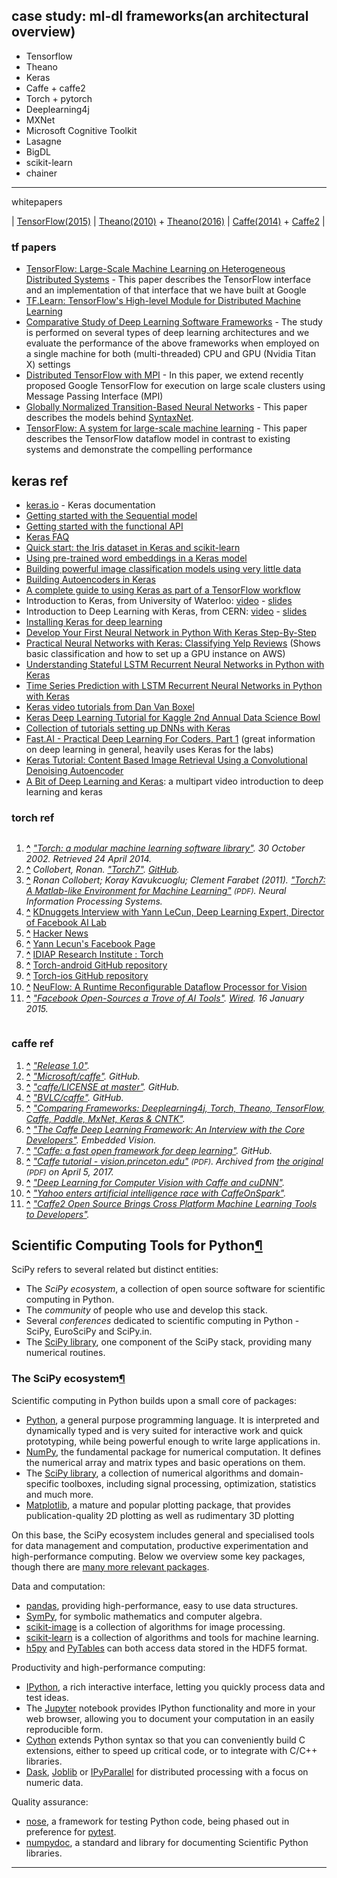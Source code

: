 ## case study: ml-dl frameworks(an architectural overview)

* Tensorflow
* Theano
* Keras
* Caffe + caffe2
* Torch + pytorch
* Deeplearning4j
* MXNet
* Microsoft Cognitive Toolkit
* Lasagne
* BigDL
* scikit-learn
* chainer

********************************
whitepapers

| [TensorFlow(2015)](http://download.tensorflow.org/paper/whitepaper2015.pdf) | [Theano(2010)](http://www.iro.umontreal.ca/~lisa/pointeurs/theano_scipy2010.pdf) + [Theano(2016)](https://arxiv.org/pdf/1605.02688v1.pdf) | [Caffe(2014)](https://arxiv.org/pdf/1408.5093.pdf) + [Caffe2](http://www.zdnet.com/article/caffe2-deep-learning-wide-ambitions-flexibility-scalability-and-advocacy/) |


### tf papers

* [TensorFlow: Large-Scale Machine Learning on Heterogeneous Distributed Systems](http://download.tensorflow.org/paper/whitepaper2015.pdf) - This paper describes the TensorFlow interface and an implementation of that interface that we have built at Google
* [TF.Learn: TensorFlow's High-level Module for Distributed Machine Learning](https://arxiv.org/abs/1612.04251)
* [Comparative Study of Deep Learning Software Frameworks](http://arxiv.org/abs/1511.06435) - The study is performed on several types of deep learning architectures and we evaluate the performance of the above frameworks when employed on a single machine for both (multi-threaded) CPU and GPU (Nvidia Titan X) settings
* [Distributed TensorFlow with MPI](http://arxiv.org/abs/1603.02339) - In this paper, we extend recently proposed Google TensorFlow for execution on large scale clusters using Message Passing Interface (MPI)
* [Globally Normalized Transition-Based Neural Networks](http://arxiv.org/abs/1603.06042) - This paper describes the models behind [SyntaxNet](https://github.com/tensorflow/models/tree/master/syntaxnet).
* [TensorFlow: A system for large-scale machine learning](https://arxiv.org/abs/1605.08695) - This paper describes the TensorFlow dataflow model in contrast to existing systems and demonstrate the compelling performance

## keras ref

- [keras.io](http://keras.io/) - Keras documentation
- [Getting started with the Sequential model](http://keras.io/getting-started/sequential-model-guide/)
- [Getting started with the functional API](http://keras.io/getting-started/functional-api-guide/)
- [Keras FAQ](http://keras.io/getting-started/faq/)
- [Quick start: the Iris dataset in Keras and scikit-learn](https://github.com/fastforwardlabs/keras-hello-world/blob/master/kerashelloworld.ipynb)
- [Using pre-trained word embeddings in a Keras model](http://blog.keras.io/using-pre-trained-word-embeddings-in-a-keras-model.html)
- [Building powerful image classification models using very little data](http://blog.keras.io/building-powerful-image-classification-models-using-very-little-data.html)
- [Building Autoencoders in Keras](http://blog.keras.io/building-autoencoders-in-keras.html)
- [A complete guide to using Keras as part of a TensorFlow workflow](http://blog.keras.io/keras-as-a-simplified-interface-to-tensorflow-tutorial.html)
- Introduction to Keras, from University of Waterloo: [video](https://www.youtube.com/watch?v=Tp3SaRbql4k) - [slides](https://uwaterloo.ca/data-science/sites/ca.data-science/files/uploads/files/keras_tutorial.pdf)
- Introduction to Deep Learning with Keras, from CERN: [video](http://cds.cern.ch/record/2157570?ln=en) - [slides](https://indico.cern.ch/event/506145/contributions/2132944/attachments/1258124/1858154/NNinKeras_MPaganini.pdf)
- [Installing Keras for deep learning](http://www.pyimagesearch.com/2016/07/18/installing-keras-for-deep-learning/)
- [Develop Your First Neural Network in Python With Keras Step-By-Step](http://machinelearningmastery.com/tutorial-first-neural-network-python-keras/)
- [Practical Neural Networks with Keras: Classifying Yelp Reviews](http://www.developintelligence.com/blog/2017/06/practical-neural-networks-keras-classifying-yelp-reviews/) (Shows basic classification and how to set up a GPU instance on AWS)
- [Understanding Stateful LSTM Recurrent Neural Networks in Python with Keras](http://machinelearningmastery.com/understanding-stateful-lstm-recurrent-neural-networks-python-keras/)
- [Time Series Prediction with LSTM Recurrent Neural Networks in Python with Keras](http://machinelearningmastery.com/time-series-prediction-lstm-recurrent-neural-networks-python-keras/)
- [Keras video tutorials from Dan Van Boxel](https://www.youtube.com/playlist?list=PLFxrZqbLojdKuK7Lm6uamegEFGW2wki6P)
- [Keras Deep Learning Tutorial for Kaggle 2nd Annual Data Science Bowl](https://github.com/jocicmarko/kaggle-dsb2-keras/)
- [Collection of tutorials setting up DNNs with Keras](http://ml4a.github.io/guides/)
- [Fast.AI - Practical Deep Learning For Coders, Part 1](http://course.fast.ai/) (great information on deep learning in general, heavily uses Keras for the labs)
- [Keras Tutorial: Content Based Image Retrieval Using a Convolutional Denoising Autoencoder](https://blog.sicara.com/keras-tutorial-content-based-image-retrieval-convolutional-denoising-autoencoder-dc91450cc511)
- [A Bit of Deep Learning and Keras](https://www.youtube.com/watch?v=UOEhojCzWrY&list=PLgJhDSE2ZLxaPX0jteHZG4skdj8ZrST9d): a multipart video introduction to deep learning and keras

### torch ref

<div class="reflist columns references-column-width" style="-moz-column-width: 30em; -webkit-column-width: 30em; column-width: 30em; list-style-type: decimal;">
<ol class="references">
<li id="cite_note-torch-modular-1"><span class="mw-cite-backlink"><b><a href="#cite_ref-torch-modular_1-0">^</a></b></span> <span class="reference-text"><cite class="citation web"><a rel="nofollow" class="external text" href="http://citeseerx.ist.psu.edu/viewdoc/download;jsessionid=CBB0C8A5FE34F6D6DAFF997F6B6A205A?doi=10.1.1.8.9850&amp;rep=rep1&amp;type=pdf">"Torch: a modular machine learning software library"</a>. 30 October 2002<span class="reference-accessdate">. Retrieved <span class="nowrap">24 April</span> 2014</span>.</cite><span title="ctx_ver=Z39.88-2004&amp;rft_val_fmt=info%3Aofi%2Ffmt%3Akev%3Amtx%3Abook&amp;rft.genre=unknown&amp;rft.btitle=Torch%3A+a+modular+machine+learning+software+library&amp;rft.date=2002-10-30&amp;rft_id=http%3A%2F%2Fciteseerx.ist.psu.edu%2Fviewdoc%2Fdownload%3Bjsessionid%3DCBB0C8A5FE34F6D6DAFF997F6B6A205A%3Fdoi%3D10.1.1.8.9850%26rep%3Drep1%26type%3Dpdf&amp;rfr_id=info%3Asid%2Fen.wikipedia.org%3ATorch+%28machine+learning%29" class="Z3988"><span style="display:none;">&#160;</span></span></span></li>
<li id="cite_note-2"><span class="mw-cite-backlink"><b><a href="#cite_ref-2">^</a></b></span> <span class="reference-text"><cite class="citation web">Collobert, Ronan. <a rel="nofollow" class="external text" href="http://torch.ch/">"Torch7"</a>. <i><a href="/wiki/GitHub" title="GitHub">GitHub</a></i>.</cite><span title="ctx_ver=Z39.88-2004&amp;rft_val_fmt=info%3Aofi%2Ffmt%3Akev%3Amtx%3Ajournal&amp;rft.genre=unknown&amp;rft.jtitle=GitHub&amp;rft.atitle=Torch7&amp;rft.aulast=Collobert&amp;rft.aufirst=Ronan&amp;rft_id=http%3A%2F%2Ftorch.ch%2F&amp;rfr_id=info%3Asid%2Fen.wikipedia.org%3ATorch+%28machine+learning%29" class="Z3988"><span style="display:none;">&#160;</span></span></span></li>
<li id="cite_note-nips-3"><span class="mw-cite-backlink"><b><a href="#cite_ref-nips_3-0">^</a></b></span> <span class="reference-text"><cite class="citation journal">Ronan Collobert; Koray Kavukcuoglu; Clement Farabet (2011). <a rel="nofollow" class="external text" href="http://ronan.collobert.com/pub/matos/2011_torch7_nipsw.pdf">"Torch7: A Matlab-like Environment for Machine Learning"</a> <span style="font-size:85%;">(PDF)</span>. <i>Neural Information Processing Systems</i>.</cite><span title="ctx_ver=Z39.88-2004&amp;rft_val_fmt=info%3Aofi%2Ffmt%3Akev%3Amtx%3Ajournal&amp;rft.genre=article&amp;rft.jtitle=Neural+Information+Processing+Systems&amp;rft.atitle=Torch7%3A+A+Matlab-like+Environment+for+Machine+Learning&amp;rft.date=2011&amp;rft.au=Ronan+Collobert&amp;rft.au=Koray+Kavukcuoglu&amp;rft.au=Clement+Farabet&amp;rft_id=http%3A%2F%2Fronan.collobert.com%2Fpub%2Fmatos%2F2011_torch7_nipsw.pdf&amp;rfr_id=info%3Asid%2Fen.wikipedia.org%3ATorch+%28machine+learning%29" class="Z3988"><span style="display:none;">&#160;</span></span></span></li>
<li id="cite_note-4"><span class="mw-cite-backlink"><b><a href="#cite_ref-4">^</a></b></span> <span class="reference-text"><a rel="nofollow" class="external text" href="http://www.kdnuggets.com/2014/02/exclusive-yann-lecun-deep-learning-facebook-ai-lab.html">KDnuggets Interview with Yann LeCun, Deep Learning Expert, Director of Facebook AI Lab</a></span></li>
<li id="cite_note-5"><span class="mw-cite-backlink"><b><a href="#cite_ref-5">^</a></b></span> <span class="reference-text"><a rel="nofollow" class="external text" href="https://news.ycombinator.com/item?id=7928738">Hacker News</a></span></li>
<li id="cite_note-6"><span class="mw-cite-backlink"><b><a href="#cite_ref-6">^</a></b></span> <span class="reference-text"><a rel="nofollow" class="external text" href="https://www.facebook.com/yann.lecun/posts/10152077631217143?comment_id=10152089275552143&amp;offset=0&amp;total_comments=6">Yann Lecun's Facebook Page</a></span></li>
<li id="cite_note-7"><span class="mw-cite-backlink"><b><a href="#cite_ref-7">^</a></b></span> <span class="reference-text"><a rel="nofollow" class="external text" href="https://www.idiap.ch/scientific-research/resources/torch">IDIAP Research Institute&#160;: Torch</a></span></li>
<li id="cite_note-8"><span class="mw-cite-backlink"><b><a href="#cite_ref-8">^</a></b></span> <span class="reference-text"><a rel="nofollow" class="external text" href="https://github.com/soumith/torch-android">Torch-android GitHub repository</a></span></li>
<li id="cite_note-9"><span class="mw-cite-backlink"><b><a href="#cite_ref-9">^</a></b></span> <span class="reference-text"><a rel="nofollow" class="external text" href="https://github.com/clementfarabet/torch-ios">Torch-ios GitHub repository</a></span></li>
<li id="cite_note-10"><span class="mw-cite-backlink"><b><a href="#cite_ref-10">^</a></b></span> <span class="reference-text"><a rel="nofollow" class="external text" href="http://pub.clement.farabet.net/ecvw11.pdf">NeuFlow: A Runtime Reconﬁgurable Dataﬂow Processor for Vision</a></span></li>
<li id="cite_note-11"><span class="mw-cite-backlink"><b><a href="#cite_ref-11">^</a></b></span> <span class="reference-text"><cite class="citation web"><a rel="nofollow" class="external text" href="https://www.wired.com/2015/01/facebook-open-sources-trove-ai-tools/">"Facebook Open-Sources a Trove of AI Tools"</a>. <i><a href="/wiki/Wired_(website)" class="mw-redirect" title="Wired (website)">Wired</a></i>. 16 January 2015.</cite><span title="ctx_ver=Z39.88-2004&amp;rft_val_fmt=info%3Aofi%2Ffmt%3Akev%3Amtx%3Ajournal&amp;rft.genre=unknown&amp;rft.jtitle=Wired&amp;rft.atitle=Facebook+Open-Sources+a+Trove+of+AI+Tools&amp;rft.date=2015-01-16&amp;rft_id=https%3A%2F%2Fwww.wired.com%2F2015%2F01%2Ffacebook-open-sources-trove-ai-tools%2F&amp;rfr_id=info%3Asid%2Fen.wikipedia.org%3ATorch+%28machine+learning%29" class="Z3988"><span style="display:none;">&#160;</span></span></span></li>
</ol>
</div>

### caffe ref


<div class="reflist" style="list-style-type: decimal;">
<div class="mw-references-wrap mw-references-columns">
<ol class="references">
<li id="cite_note-1"><span class="mw-cite-backlink"><b><a href="#cite_ref-1">^</a></b></span> <span class="reference-text"><cite class="citation web"><a rel="nofollow" class="external text" href="https://github.com/BVLC/caffe/releases/tag/1.0">"Release 1.0"</a>.</cite><span title="ctx_ver=Z39.88-2004&amp;rft_val_fmt=info%3Aofi%2Ffmt%3Akev%3Amtx%3Abook&amp;rft.genre=unknown&amp;rft.btitle=Release+1.0&amp;rft_id=https%3A%2F%2Fgithub.com%2FBVLC%2Fcaffe%2Freleases%2Ftag%2F1.0&amp;rfr_id=info%3Asid%2Fen.wikipedia.org%3ACaffe+%28software%29" class="Z3988"><span style="display:none;">&#160;</span></span></span></li>
<li id="cite_note-2"><span class="mw-cite-backlink"><b><a href="#cite_ref-2">^</a></b></span> <span class="reference-text"><cite class="citation web"><a rel="nofollow" class="external text" href="https://github.com/Microsoft/caffe">"Microsoft/caffe"</a>. <i>GitHub</i>.</cite><span title="ctx_ver=Z39.88-2004&amp;rft_val_fmt=info%3Aofi%2Ffmt%3Akev%3Amtx%3Ajournal&amp;rft.genre=unknown&amp;rft.jtitle=GitHub&amp;rft.atitle=Microsoft%2Fcaffe&amp;rft_id=https%3A%2F%2Fgithub.com%2FMicrosoft%2Fcaffe&amp;rfr_id=info%3Asid%2Fen.wikipedia.org%3ACaffe+%28software%29" class="Z3988"><span style="display:none;">&#160;</span></span></span></li>
<li id="cite_note-3"><span class="mw-cite-backlink"><b><a href="#cite_ref-3">^</a></b></span> <span class="reference-text"><cite class="citation web"><a rel="nofollow" class="external text" href="https://github.com/BVLC/caffe/blob/master/LICENSE">"caffe/LICENSE at master"</a>. <i>GitHub</i>.</cite><span title="ctx_ver=Z39.88-2004&amp;rft_val_fmt=info%3Aofi%2Ffmt%3Akev%3Amtx%3Ajournal&amp;rft.genre=unknown&amp;rft.jtitle=GitHub&amp;rft.atitle=caffe%2FLICENSE+at+master&amp;rft_id=https%3A%2F%2Fgithub.com%2FBVLC%2Fcaffe%2Fblob%2Fmaster%2FLICENSE&amp;rfr_id=info%3Asid%2Fen.wikipedia.org%3ACaffe+%28software%29" class="Z3988"><span style="display:none;">&#160;</span></span></span></li>
<li id="cite_note-4"><span class="mw-cite-backlink"><b><a href="#cite_ref-4">^</a></b></span> <span class="reference-text"><cite class="citation web"><a rel="nofollow" class="external text" href="https://github.com/BVLC/caffe/">"BVLC/caffe"</a>. <i>GitHub</i>.</cite><span title="ctx_ver=Z39.88-2004&amp;rft_val_fmt=info%3Aofi%2Ffmt%3Akev%3Amtx%3Ajournal&amp;rft.genre=unknown&amp;rft.jtitle=GitHub&amp;rft.atitle=BVLC%2Fcaffe&amp;rft_id=https%3A%2F%2Fgithub.com%2FBVLC%2Fcaffe%2F&amp;rfr_id=info%3Asid%2Fen.wikipedia.org%3ACaffe+%28software%29" class="Z3988"><span style="display:none;">&#160;</span></span></span></li>
<li id="cite_note-5"><span class="mw-cite-backlink"><b><a href="#cite_ref-5">^</a></b></span> <span class="reference-text"><cite class="citation web"><a rel="nofollow" class="external text" href="https://deeplearning4j.org/compare-dl4j-torch7-pylearn#caffe">"Comparing Frameworks: Deeplearning4j, Torch, Theano, TensorFlow, Caffe, Paddle, MxNet, Keras &amp; CNTK"</a>.</cite><span title="ctx_ver=Z39.88-2004&amp;rft_val_fmt=info%3Aofi%2Ffmt%3Akev%3Amtx%3Abook&amp;rft.genre=unknown&amp;rft.btitle=Comparing+Frameworks%3A+Deeplearning4j%2C+Torch%2C+Theano%2C+TensorFlow%2C+Caffe%2C+Paddle%2C+MxNet%2C+Keras+%26+CNTK&amp;rft_id=https%3A%2F%2Fdeeplearning4j.org%2Fcompare-dl4j-torch7-pylearn%23caffe&amp;rfr_id=info%3Asid%2Fen.wikipedia.org%3ACaffe+%28software%29" class="Z3988"><span style="display:none;">&#160;</span></span></span></li>
<li id="cite_note-6"><span class="mw-cite-backlink"><b><a href="#cite_ref-6">^</a></b></span> <span class="reference-text"><cite class="citation web"><a rel="nofollow" class="external text" href="http://www.embedded-vision.com/industry-analysis/technical-articles/caffe-deep-learning-framework-interview-core-developers">"The Caffe Deep Learning Framework: An Interview with the Core Developers"</a>. Embedded Vision.</cite><span title="ctx_ver=Z39.88-2004&amp;rft_val_fmt=info%3Aofi%2Ffmt%3Akev%3Amtx%3Abook&amp;rft.genre=unknown&amp;rft.btitle=The+Caffe+Deep+Learning+Framework%3A+An+Interview+with+the+Core+Developers&amp;rft.pub=Embedded+Vision&amp;rft_id=http%3A%2F%2Fwww.embedded-vision.com%2Findustry-analysis%2Ftechnical-articles%2Fcaffe-deep-learning-framework-interview-core-developers&amp;rfr_id=info%3Asid%2Fen.wikipedia.org%3ACaffe+%28software%29" class="Z3988"><span style="display:none;">&#160;</span></span></span></li>
<li id="cite_note-7"><span class="mw-cite-backlink"><b><a href="#cite_ref-7">^</a></b></span> <span class="reference-text"><cite class="citation web"><a rel="nofollow" class="external text" href="https://github.com/BVLC/caffe">"Caffe: a fast open framework for deep learning"</a>. GitHub.</cite><span title="ctx_ver=Z39.88-2004&amp;rft_val_fmt=info%3Aofi%2Ffmt%3Akev%3Amtx%3Abook&amp;rft.genre=unknown&amp;rft.btitle=Caffe%3A+a+fast+open+framework+for+deep+learning.&amp;rft.pub=GitHub&amp;rft_id=https%3A%2F%2Fgithub.com%2FBVLC%2Fcaffe&amp;rfr_id=info%3Asid%2Fen.wikipedia.org%3ACaffe+%28software%29" class="Z3988"><span style="display:none;">&#160;</span></span></span></li>
<li id="cite_note-8"><span class="mw-cite-backlink"><b><a href="#cite_ref-8">^</a></b></span> <span class="reference-text"><cite class="citation web"><a rel="nofollow" class="external text" href="https://web.archive.org/web/20170405073658/https://vision.princeton.edu/courses/COS598/2015sp/slides/Caffe/caffe_tutorial.pdf">"Caffe tutorial - vision.princeton.edu"</a> <span style="font-size:85%;">(PDF)</span>. Archived from <a rel="nofollow" class="external text" href="https://vision.princeton.edu/courses/COS598/2015sp/slides/Caffe/caffe_tutorial.pdf">the original</a> <span style="font-size:85%;">(PDF)</span> on April 5, 2017.</cite><span title="ctx_ver=Z39.88-2004&amp;rft_val_fmt=info%3Aofi%2Ffmt%3Akev%3Amtx%3Abook&amp;rft.genre=unknown&amp;rft.btitle=Caffe+tutorial+-+vision.princeton.edu&amp;rft_id=https%3A%2F%2Fvision.princeton.edu%2Fcourses%2FCOS598%2F2015sp%2Fslides%2FCaffe%2Fcaffe_tutorial.pdf&amp;rfr_id=info%3Asid%2Fen.wikipedia.org%3ACaffe+%28software%29" class="Z3988"><span style="display:none;">&#160;</span></span></span></li>
<li id="cite_note-9"><span class="mw-cite-backlink"><b><a href="#cite_ref-9">^</a></b></span> <span class="reference-text"><cite class="citation web"><a rel="nofollow" class="external text" href="https://devblogs.nvidia.com/parallelforall/deep-learning-computer-vision-caffe-cudnn/">"Deep Learning for Computer Vision with Caffe and cuDNN"</a>.</cite><span title="ctx_ver=Z39.88-2004&amp;rft_val_fmt=info%3Aofi%2Ffmt%3Akev%3Amtx%3Abook&amp;rft.genre=unknown&amp;rft.btitle=Deep+Learning+for+Computer+Vision+with+Caffe+and+cuDNN&amp;rft_id=https%3A%2F%2Fdevblogs.nvidia.com%2Fparallelforall%2Fdeep-learning-computer-vision-caffe-cudnn%2F&amp;rfr_id=info%3Asid%2Fen.wikipedia.org%3ACaffe+%28software%29" class="Z3988"><span style="display:none;">&#160;</span></span></span></li>
<li id="cite_note-10"><span class="mw-cite-backlink"><b><a href="#cite_ref-10">^</a></b></span> <span class="reference-text"><cite class="citation news"><a rel="nofollow" class="external text" href="https://jaxenter.com/yahoo-enters-artificial-intelligence-race-with-caffeonspark-124324.html">"Yahoo enters artificial intelligence race with CaffeOnSpark"</a>.</cite><span title="ctx_ver=Z39.88-2004&amp;rft_val_fmt=info%3Aofi%2Ffmt%3Akev%3Amtx%3Ajournal&amp;rft.genre=article&amp;rft.atitle=Yahoo+enters+artificial+intelligence+race+with+CaffeOnSpark&amp;rft_id=https%3A%2F%2Fjaxenter.com%2Fyahoo-enters-artificial-intelligence-race-with-caffeonspark-124324.html&amp;rfr_id=info%3Asid%2Fen.wikipedia.org%3ACaffe+%28software%29" class="Z3988"><span style="display:none;">&#160;</span></span></span></li>
<li id="cite_note-11"><span class="mw-cite-backlink"><b><a href="#cite_ref-11">^</a></b></span> <span class="reference-text"><cite class="citation web"><a rel="nofollow" class="external text" href="http://caffe2.ai/blog/2017/04/18/caffe2-open-source-announcement.html">"Caffe2 Open Source Brings Cross Platform Machine Learning Tools to Developers"</a>.</cite><span title="ctx_ver=Z39.88-2004&amp;rft_val_fmt=info%3Aofi%2Ffmt%3Akev%3Amtx%3Abook&amp;rft.genre=unknown&amp;rft.btitle=Caffe2+Open+Source+Brings+Cross+Platform+Machine+Learning+Tools+to+Developers&amp;rft_id=http%3A%2F%2Fcaffe2.ai%2Fblog%2F2017%2F04%2F18%2Fcaffe2-open-source-announcement.html&amp;rfr_id=info%3Asid%2Fen.wikipedia.org%3ACaffe+%28software%29" class="Z3988"><span style="display:none;">&#160;</span></span></span></li>
</ol>
</div>
</div>





<div class="section" id="scientific-computing-tools-for-python">
<span id="content"></span><h2>Scientific Computing Tools for Python<a class="headerlink" href="#scientific-computing-tools-for-python" title="Permalink to this headline">¶</a></h2>
<div class="toctree-wrapper compound">
</div>
<p>SciPy refers to several related but distinct entities:</p>
<ul class="simple">
<li>The <em>SciPy ecosystem</em>, a collection of open source software for scientific
computing in Python.</li>
<li>The <em>community</em> of people who use and develop this stack.</li>
<li>Several <em>conferences</em> dedicated to scientific computing in Python - SciPy,
EuroSciPy and SciPy.in.</li>
<li>The <a class="reference internal" href="scipylib/index.html"><span class="doc">SciPy library</span></a>, one component of the SciPy stack,
providing many numerical routines.</li>
</ul>
<div class="section" id="the-scipy-ecosystem">
<h3>The SciPy ecosystem<a class="headerlink" href="#the-scipy-ecosystem" title="Permalink to this headline">¶</a></h3>
<p>Scientific computing in Python builds upon a small core of packages:</p>
<ul class="simple">
<li><a class="reference external" href="https://www.python.org/">Python</a>, a general purpose programming language. It is interpreted and
dynamically typed and is very suited for interactive work and quick
prototyping, while being powerful enough to write large applications in.</li>
<li><a class="reference external" href="http://www.numpy.org/">NumPy</a>, the fundamental package for numerical computation. It defines the
numerical array and matrix types and basic operations on them.</li>
<li>The <a class="reference internal" href="scipylib/index.html"><span class="doc">SciPy library</span></a>, a collection of numerical algorithms and
domain-specific toolboxes, including signal processing, optimization,
statistics and much more.</li>
<li><a class="reference external" href="http://matplotlib.org/">Matplotlib</a>, a mature and popular plotting package, that provides
publication-quality 2D plotting as well as rudimentary 3D plotting</li>
</ul>
<p>On this base, the SciPy ecosystem includes general and specialised tools for data management and computation, productive experimentation and high-performance computing. Below we overview some key packages, though there are <a class="reference internal" href="topical-software.html"><span class="doc">many more relevant packages</span></a>.</p>
<p>Data and computation:</p>
<ul class="simple">
<li><a class="reference external" href="http://pandas.pydata.org/">pandas</a>, providing high-performance, easy to use data structures.</li>
<li><a class="reference external" href="http://www.sympy.org/">SymPy</a>, for symbolic mathematics and computer algebra.</li>
<li><a class="reference external" href="http://scikit-image.org/">scikit-image</a> is a collection of algorithms for image processing.</li>
<li><a class="reference external" href="http://scikit-learn.org/">scikit-learn</a> is a collection of algorithms and tools for machine learning.</li>
<li><a class="reference external" href="http://www.h5py.org">h5py</a> and <a class="reference external" href="http://www.pytables.org">PyTables</a> can both access data stored in the HDF5 format.</li>
</ul>
<p>Productivity and high-performance computing:</p>
<ul class="simple">
<li><a class="reference external" href="http://ipython.org/">IPython</a>, a rich interactive interface, letting you quickly process data and
test ideas.</li>
<li>The <a class="reference external" href="http://jupyter.org/">Jupyter</a> notebook provides IPython functionality and more in your web
browser, allowing you to document your computation in an easily reproducible form.</li>
<li><a class="reference external" href="http://cython.org/">Cython</a> extends Python syntax so that you can conveniently build C extensions,
either to speed up critical code, or to integrate with C/C++ libraries.</li>
<li><a class="reference external" href="https://dask.readthedocs.io/">Dask</a>, <a class="reference external" href="https://joblib.readthedocs.io/">Joblib</a> or <a class="reference external" href="https://ipyparallel.readthedocs.io/">IPyParallel</a> for distributed processing with a focus on numeric data.</li>
</ul>
<p>Quality assurance:</p>
<ul class="simple">
<li><a class="reference external" href="https://nose.readthedocs.org/en/latest/">nose</a>, a framework for testing Python code, being phased out in preference for <a class="reference external" href="https://docs.pytest.org/">pytest</a>.</li>
<li><a class="reference external" href="https://github.com/numpy/numpydoc">numpydoc</a>, a standard and library for documenting Scientific Python libraries.</li>
</ul>
</div>
</div>

***************************
